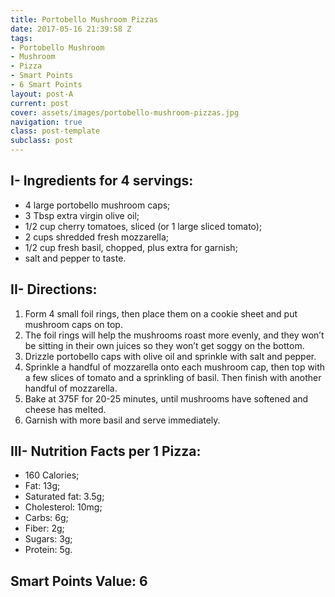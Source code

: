 ```yaml
---
title: Portobello Mushroom Pizzas
date: 2017-05-16 21:39:58 Z
tags:
- Portobello Mushroom
- Mushroom
- Pizza
- Smart Points
- 6 Smart Points
layout: post-A
current: post
cover: assets/images/portobello-mushroom-pizzas.jpg
navigation: true
class: post-template
subclass: post
---
```


## I- Ingredients for 4 servings:
* 4 large portobello mushroom caps;
* 3 Tbsp extra virgin olive oil;
* 1/2 cup cherry tomatoes, sliced (or 1 large sliced tomato);
* 2 cups shredded fresh mozzarella;
* 1/2 cup fresh basil, chopped, plus extra for garnish;
* salt and pepper to taste.

## II- Directions:
1. Form 4 small foil rings, then place them on a cookie sheet and put mushroom caps on top.
1. The foil rings will help the mushrooms roast more evenly, and they won’t be sitting in their own juices so they won’t get soggy on the bottom.
1. Drizzle portobello caps with olive oil and sprinkle with salt and pepper.
1. Sprinkle a handful of mozzarella onto each mushroom cap, then top with a few slices of tomato and a sprinkling of basil. Then finish with another handful of mozzarella.
1. Bake at 375F for 20-25 minutes, until mushrooms have softened and cheese has melted.
1. Garnish with more basil and serve immediately.

## III- Nutrition Facts per 1 Pizza:
* 160 Calories;
* Fat: 13g;
* Saturated fat: 3.5g;
* Cholesterol: 10mg;
* Carbs: 6g;
* Fiber: 2g;
* Sugars: 3g;
* Protein: 5g.

## Smart Points Value: 6
